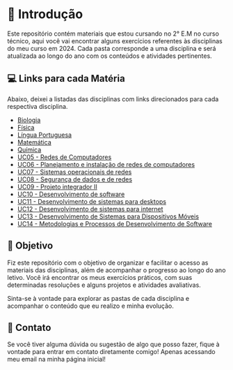 # 📖 Introdução

Este repositório contém materiais que estou cursando no 2° E.M no curso técnico, aqui você vai encontrar alguns exercícios referentes às disciplinas do meu curso em 2024. Cada pasta corresponde a uma disciplina e será atualizada ao longo do ano com os conteúdos e atividades pertinentes.

## 💻 Links para cada Matéria

Abaixo, deixei a listadas das disciplinas com links direcionados para cada respectiva disciplina. 

- [Biologia](./repo-biologia)
- [Física](./repo-fisica)
- [Língua Portuguesa](./repo-lingua_portuguesa)
- [Matemática](./repo-matematica)
- [Química](./repo-quimica)
- [UC05 - Redes de Computadores](./repo-uc05)
- [UC06 - Planejamento e instalação de redes de computadores](./repo-uc06)
- [UC07 - Sistemas operacionais de redes](./repo-uc07)
- [UC08 - Segurança de dados e de redes](./repo-uc08)
- [UC09 - Projeto integrador II](./repo-uc09)
- [UC10 - Desenvolvimento de software](./repo-uc10)
- [UC11 - Desenvolvimento de sistemas para desktops](./repo-uc11)
- [UC12 - Desenvolvimento de sistemas para internet](./repo-uc12)
- [UC13 - Desenvolvimento de Sistemas para Dispositivos Móveis](./repo-uc13)
- [UC14 - Metodologias e Processos de Desenvolvimento de Software](./repo-uc14)

## 🧠 Objetivo

Fiz este repositório com o objetivo de organizar e facilitar o acesso as materiais das disciplinas, além de acompanhar o progresso ao longo do ano letivo. Você irá encontrar os meus exercícios práticos, com suas determinadas resoluções e alguns projetos e atividades avaliativas.

Sinta-se à vontade para explorar as pastas de cada disciplina e acompanhar o conteúdo que eu realizo e minha evolução.

## 📧 Contato

Se você tiver alguma dúvida ou sugestão de algo que posso fazer, fique à vontade para entrar em contato diretamente comigo! Apenas acessando meu email na minha página inicial!
